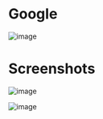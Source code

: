 # Google

![image](https://user-images.githubusercontent.com/72864817/173788759-01277117-a6cd-4208-8c03-9021bc0a0240.png)

# Screenshots

![image](https://user-images.githubusercontent.com/72864817/174292260-45885abb-095d-4a01-afb1-e8635a73bd7e.png)


![image](https://user-images.githubusercontent.com/72864817/174292525-f438d4a9-ec8e-4f4e-814a-aa82001ab7e2.png)



